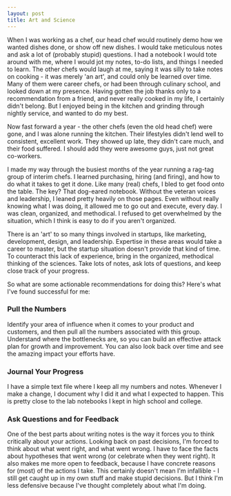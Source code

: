 ```yaml
---
layout: post
title: Art and Science
---
```


When I was working as a chef, our head chef would routinely demo how we wanted dishes done, or show off new dishes. I would take meticulous notes and ask a lot of (probably stupid) questions. I had a notebook I would tote around with me, where I would jot my notes, to-do lists, and things I needed to learn. The other chefs would laugh at me, saying it was silly to take notes on cooking - it was merely 'an art', and could only be learned over time. Many of them were career chefs, or had been through culinary school, and looked down at my presence. Having gotten the job thanks only to a recommendation from a friend, and never really cooked in my life, I certainly didn't belong. But I enjoyed being in the kitchen and grinding through nightly service, and wanted to do my best.

Now fast forward a year - the other chefs (even the old head chef) were gone, and I was alone running the kitchen. Their lifestyles didn't lend well to consistent, excellent work. They showed up late, they didn't care much, and their food suffered. I should add they were awesome guys, just not great co-workers.

I made my way through the busiest months of the year running a rag-tag group of interim chefs. I learned purchasing, hiring (and firing), and how to do what it takes to get it done. Like many (real) chefs, I bled to get food onto the table. The key? That dog-eared notebook. Without the veteran voices and leadership, I leaned pretty heavily on those pages. Even without really knowing what I was doing, it allowed me to go out and execute, every day. I was clean, organized, and methodical. I refused to get overwhelmed by the situation, which I think is easy to do if you aren't organized.

There is an 'art' to so many things involved in startups, like marketing, development, design, and leadership. Expertise in these areas would take a career to master, but the startup situation doesn't provide that kind of time. To counteract this lack of experience, bring in the organized, methodical thinking of the sciences. Take lots of notes, ask lots of questions, and keep close track of your progress.

So what are some actionable recommendations for doing this? Here's what I've found successful for me:

### Pull the Numbers
Identify your area of influence when it comes to your product and customers, and then pull all the numbers associated with this group. Understand where the bottlenecks are, so you can build an effective attack plan for growth and improvement. You can also look back over time and see the amazing impact your efforts have.

### Journal Your Progress
I have a simple text file where I keep all my numbers and notes. Whenever I make a change, I document why I did it and what I expected to happen. This is pretty close to the lab notebooks I kept in high school and college.

### Ask Questions and for Feedback
One of the best parts about writing notes is the way it forces you to think critically about your actions. Looking back on past decisions, I'm forced to think about what went right, and what went wrong. I have to face the facts about hypotheses that went wrong (or celebrate when they went right). It also makes me more open to feedback, because I have concrete reasons for (most) of the actions I take. This certainly doesn't mean I'm infallible - I still get caught up in my own stuff and make stupid decisions. But I think I'm less defensive because I've thought completely about what I'm doing.
